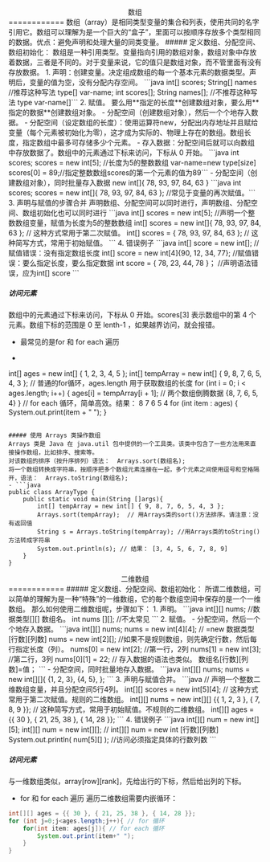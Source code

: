 


<center>数组</center>
============
数组（array）是相同类型变量的集合和列表，使用共同的名字引用它。数组可以理解为是一个巨大的“盒子”，里面可以按顺序存放多个类型相同的数据。优点：避免声明和处理大量的同类变量。
##### 定义数组、分配空间、数组初始化：
数组是一种引用类型。变量指向引用的数组对象，数组对象中存放着数据，三者是不同的。对于变量来说，它的值只是数组对象，而不管里面有没有存放数据。
1. 声明：创建变量。决定组成数组的每一个基本元素的数据类型。声明后，变量的值为空，没有分配内存空间。
    ```java
    int[] scores; String[] names  //推荐这种写法 type[] var-name;
    int scores[]; String names[];  //不推荐这种写法  type var-name[]```
2. 赋值。
   要么用**指定的长度**创建数组对象，要么用**指定的数据**创建数组对象。
  - 分配空间（创建数组对象），然后一个个地存入数据。
    - 分配空间（设定数组的长度）：使用运算符new，分配出内存地址并且赋给变量（每个元素被初始化为零），这才成为实际的、物理上存在的数组。数组长度，指定数组中最多可存储多少个元素。
    - 存入数据：分配空间后就可以向数组中存放数据了。数组中的元素通过下标来访问，下标从 0 开始。
        ```java
        int scores;
        scores = new int[5];  //长度为5的整数数组 var-name=new type[size]
        scores[0] = 89;//指定整数数组scores的第一个元素的值为89```
   - 分配空间（创建数组对象），同时批量存入数据  new int[]{ 78, 93, 97, 84, 63 }
      ```java
      int scores;
      scores = new int[]{ 78, 93, 97, 84, 63 }; //常见于变量的再次赋值。```
3. 声明与赋值的步骤合并
	声明数组、分配空间可以同时进行，声明数组、分配空间、数组初始化也可以同时进行
   ```java
    int[] scores = new int[5]; //声明一个整数数组变量，赋值为长度为5的整数数组
    int[] scores = new int[]{ 78, 93, 97, 84, 63 };  // 这种方式常用于第二次赋值。
    int[] scores = { 78, 93, 97, 84, 63 }; // 这种简写方式，常用于初始赋值。
    ```
4. 错误例子
   ```java
    int[] score = new int[]; // 赋值错误：没有指定数组长度
    int[] score = new int[4]{90, 12, 34, 77}; //赋值错误：要么指定长度，要么指定数据
    int score = { 78, 23, 44, 78 }； //声明语法错误，应为int[] score
    ```

##### 访问元素
数组中的元素通过下标来访问，下标从 0 开始。scores[3] 表示数组中的第 4 个元素。数组下标的范围是 0 至 lenth-1 ，如果越界访问，就会报错。
- 最常见的是for 和 for each 遍历
- ```java
int[] ages = new int[] { 1, 2, 3, 4, 5 };
int[] tempArray = new int[] { 9, 8, 7, 6, 5, 4, 3 };
// 普通的for循环，ages.length 用于获取数组的长度
for (int i = 0; i < ages.length; i++) {
    ages[i] = tempArray[i + 1]; // 两个数组倒腾数据 {8, 7, 6, 5, 4}
}
// for each 循环，简单高效。结果： 8 7 6 5 4
for (int item : ages) {
    System.out.print(item + " ");
}
```

##### 使用 Arrays 类操作数组
Arrays 类是 Java 在 java.util 包中提供的一个工具类。该类中包含了一些方法用来直接操作数组，比如排序、搜索等。
对该数组的排序（按升序排列）语法：  Arrays.sort(数组名);
将一个数组转换成字符串，按顺序把多个数组元素连接在一起，多个元素之间使用逗号和空格隔开，语法：  Arrays.toString(数组名);
- ```java
public class ArrayType {
	public static void main(String []args){
		int[] tempArray = new int[] { 9, 8, 7, 6, 5, 4, 3 };
		Arrays.sort(tempArray);  // 用Arrays类的sort()方法排序。请注意：没有返回值
        String s = Arrays.toString(tempArray); //用Arrays类的toString()方法转成字符串
		System.out.println(s); // 结果： [3, 4, 5, 6, 7, 8, 9]
	}
}
```



<center>二维数组</center>
============
##### 定义数组、分配空间、数组初始化：
所谓二维数组，可以简单的理解为是一种“特殊”的一维数组，它的每个数组空间中保存的是一个一维数组。
那么如何使用二维数组呢，步骤如下：
1. 声明。
    ```java
    int[][] nums;  //数据类型[][] 数组名。 
    int nums [][]; //不太常见
    ```
2. 赋值。
  - 分配空间，然后一个个地存入数据。
    ```java
    int[][] nums;
    nums = new int[4][4]; // =new 数据类型[行数][列数]
    nums = new int[2][];  //如果不是规则数组，则先确定行数，然后每行指定长度（列）。
    nums[0] = new int[2]; //第一行，2列
    nums[1] = new int[3]; //第二行，3列
    nums[0][1] = 22;  // 存入数据的语法也类似。 数组名[行数][列数]=值；
    ```
  - 分配空间，同时批量地存入数据。
    ```java
    int[][] nums;
    nums = new int[][]{
        {1, 2, 3},
        {4, 5},
    };
    ```
3. 声明与赋值合并。
    ```java
    // 声明一个整数二维数组变量，并且分配空间5行4列。
    int[][] scores = new int[5][4];
    // 这种方式常用于第二次赋值。规则的二维数组。
    int[][] nums = new int[][] {{ 1, 2, 3 }, { 7, 8, 9 }};
    // 这种简写方式，常用于初始赋值。不规则的二维数组。
    int[][] ages = {{ 30 }, { 21, 25, 38 }, { 14, 28 }};
    ```
4. 错误例子
```java
int[][] num = new int[][5];
int[][] num = new int[][]; // int[][] num = new int [行数][列数]
System.out.println( num[5][] );  //访问必须指定具体的行数列数
```

##### 访问元素
与一维数组类似，array[row][rank]，先给出行的下标，然后给出列的下标。
- for 和 for each 遍历
遍历二维数组需要内嵌循环：
```java
int[][] ages = {{ 30 }, { 21, 25, 38 }, { 14, 28 }};
for (int j=0;j<ages.length;j++){ // for 循环
    for(int item: ages[j]){ // for each 循环
        System.out.print(item+" ");
    }
}
```
